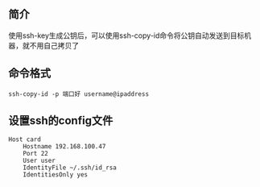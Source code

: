 ## 简介
使用ssh-key生成公钥后，可以使用ssh-copy-id命令将公钥自动发送到目标机器，就不用自己拷贝了

## 命令格式
`ssh-copy-id -p 端口好 username@ipaddress`

## 设置ssh的config文件

```
Host card
	Hostname 192.168.100.47
	Port 22
	User user
	IdentityFile ~/.ssh/id_rsa
	IdentitiesOnly yes
```